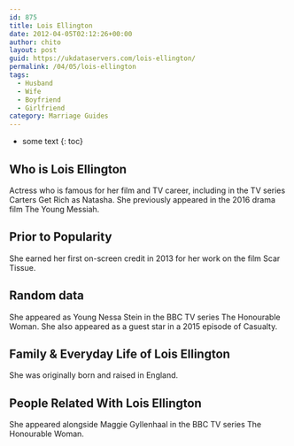```yaml
---
id: 875
title: Lois Ellington
date: 2012-04-05T02:12:26+00:00
author: chito
layout: post
guid: https://ukdataservers.com/lois-ellington/
permalink: /04/05/lois-ellington
tags:
  - Husband
  - Wife
  - Boyfriend
  - Girlfriend
category: Marriage Guides
---
```


* some text
{: toc}
          
          
## Who is  Lois Ellington
                  
                  
                  
Actress who is famous for her film and TV career, including in the TV series Carters Get Rich as Natasha. She previously appeared in the 2016 drama film The Young Messiah. 
                  
                
                
                
## Prior to Popularity 
                  
                  
                  
She earned her first on-screen credit in 2013 for her work on the film Scar Tissue. 
                  
                
                
                
## Random data 
                  
                  
                  
She appeared as Young Nessa Stein in the BBC TV series The Honourable Woman. She also appeared as a guest star in a 2015 episode of Casualty. 
                  
                
                
                
## Family & Everyday Life of Lois Ellington
                  
                  
                  
She was originally born and raised in England. 
                  
                
                
                
## People Related With  Lois Ellington
                  
                  
                  
She appeared alongside Maggie Gyllenhaal in the BBC TV series The Honourable Woman. 
                  
                
              
            
          
          
          
    
    
  
